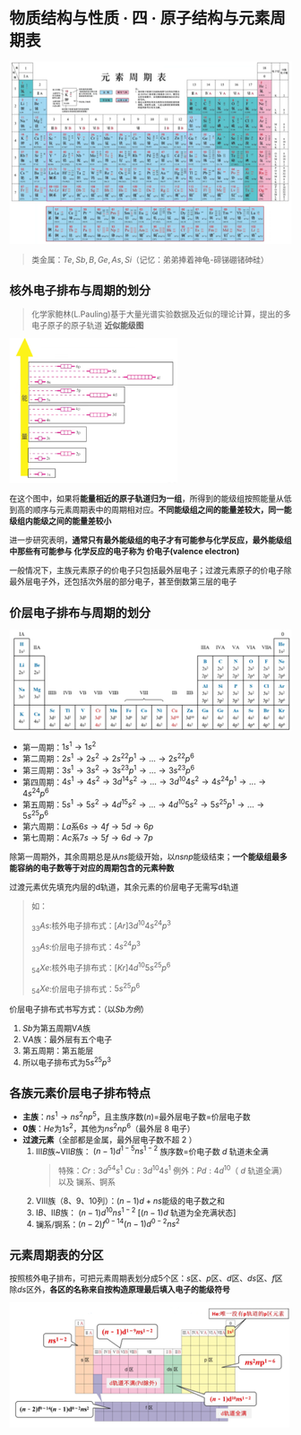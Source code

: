 # 物质结构与性质 · 四 · 原子结构与元素周期表
![](images/4.1.png)
> 类金属：$Te,Sb,B,Ge,As,Si$（记忆：弟弟捧着神龟-碲锑硼锗砷硅）

## 核外电子排布与周期的划分

>化学家鲍林(L.Pauling)基于大量光谱实验数据及近似的理论计算，提出的多电子原子的原子轨道 **近似能级图**

<img title="" src="images\4.2.png" alt="" data-align="inline" width="300">

在这个图中，如果将**能量相近的原子轨道归为一组**，所得到的能级组按照能量从低到高的顺序与元素周期表中的周期相对应。**不同能级组之间的能量差较大，同一能级组内能级之间的能量差较小**

进一步研究表明，**通常只有最外能级组的电子才有可能参与化学反应，最外能级组中那些有可能参与 化学反应的电子称为 价电子(valence electron)**

一般情况下，主族元素原子的价电子只包括最外层电子；过渡元素原子的价电子除最外层电子外，还包括次外层的部分电子，甚至倒数第三层的电子

## 价层电子排布与周期的划分

<img title="" src="images\4.3.jpg" alt="" data-align="inline" >

- 第一周期：$1s^1→1s^2$
- 第二周期：$2s^1→2s^2→2s^22p^1→...→2s^22p^6$
- 第三周期：$3s^1→3s^2→3s^23p^1→...→3s^23p^6$
- 第四周期：$4s^1→4s^2→3d^14s^2→...→3d^{10}4s^2→4s^24p^1→...→4s^24p^6$
- 第五周期：$5s^1→5s^2→4d^15s^2→...→4d^{10}5s^2→5s^25p^1→...→5s^25p^6$
- 第六周期：$La$系$6s→4f→5d→6p$
- 第七周期：$Ac$系$7s→5f→6d→7p$

除第一周期外，其余周期总是从$ns$能级开始，以$nsnp$能级结束；**一个能级组最多能容纳的电子数等于对应的周期包含的元素种数**

过渡元素优先填充内层的d轨道，其余元素的价层电子无需写d轨道
> 如：
> 
> $_{33}As$:核外电子排布式：$[Ar]3d^{10}4s^24p^3$
> 
> $_{33}As$:价层电子排布式：$4s^24p^3$
> 
> $_{54}Xe$:核外电子排布式：$[Kr]4d^{10}5s^25p^6$
> 
> $_{54}Xe$:价层电子排布式：$5s^25p^6$

价层电子排布式书写方式：（以$Sb为例$）
1. $Sb$为第五周期$ⅤA$族
2. $ⅤA$族：最外层有五个电子
3. 第五周期：第五能层
4. 所以电子排布式为$5s^25p^3$

## 各族元素价层电子排布特点

- **主族**：$ns^1→ns^2np^5$，且主族序数$(n)$=最外层电子数=价层电子数
- **0族**：$He$为$1s^2$，其他为$ns^2np^6$（最外层 $8$ 电子）
- **过渡元素**（全部都是金属，最外层电子数不超 $2$ ）
   1. $ⅢB$族~$ⅤⅡB$族：
        $(n-1)d^{1-5}ns^{1-2}$
        族序数=价电子数
        $d$ 轨道未全满 
        > 特殊：$Cr:3d^54s^1$ $Cu:3d^{10}4s^1$
        > 例外：$Pd:4d^{10}$（ $d$ 轨道全满） 以及 镧系、锕系
   2. $ⅤⅢ$族（8、9、10列）：$(n-1)d+ns$能级的电子数之和
   3. $ⅠB、ⅡB$族：
        $(n-1)d^{10}ns^{1-2}$  [$(n-1)d$ 轨道为全充满状态]
   4. 镧系/锕系：$(n-2)f^{0-14}(n-1)d^{0-2}ns^2$
   
## 元素周期表的分区
按照核外电子排布，可把元素周期表划分成5个区：$s$区、$p$区、$d$区、$ds$区、$f$区
除$ds$区外，**各区的名称来自按构造原理最后填入电子的能级符号**

<img title="元素周期表的分区" src="images\4.4.png" alt="" data-align="inline" width='500'>


